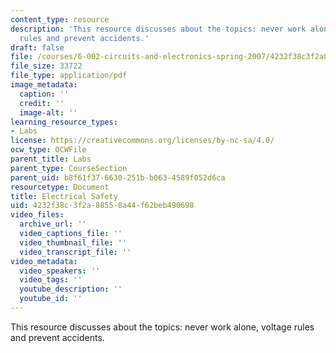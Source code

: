 ```yaml
---
content_type: resource
description: 'This resource discusses about the topics: never work alone, voltage
  rules and prevent accidents.'
draft: false
file: /courses/6-002-circuits-and-electronics-spring-2007/4232f38c3f2a88558a44f62beb490698_eesafety.pdf
file_size: 33722
file_type: application/pdf
image_metadata:
  caption: ''
  credit: ''
  image-alt: ''
learning_resource_types:
- Labs
license: https://creativecommons.org/licenses/by-nc-sa/4.0/
ocw_type: OCWFile
parent_title: Labs
parent_type: CourseSection
parent_uid: b8f61f37-6630-251b-b063-4589f052d6ca
resourcetype: Document
title: Electrical Safety
uid: 4232f38c-3f2a-8855-8a44-f62beb490698
video_files:
  archive_url: ''
  video_captions_file: ''
  video_thumbnail_file: ''
  video_transcript_file: ''
video_metadata:
  video_speakers: ''
  video_tags: ''
  youtube_description: ''
  youtube_id: ''
---
```

This resource discusses about the topics: never work alone, voltage rules and prevent accidents.